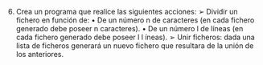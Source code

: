 6. Crea un programa que realice las siguientes acciones:
➢ Dividir un fichero en función de:
• De un número n de caracteres (en cada fichero generado debe poseer n
caracteres).
• De un número l de líneas (en cada fichero generado debe poseer l l íneas).
➢ Unir ficheros: dada una lista de ficheros generará un nuevo fichero que
resultara de la unión de los anteriores.